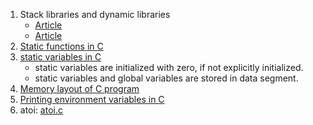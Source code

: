 1) Stack libraries and dynamic libraries
    - [Article](https://www.geeksforgeeks.org/static-vs-dynamic-libraries/)
    - [Article](https://www.geeksforgeeks.org/static-and-dynamic-linking-in-operating-systems/?ref=asr2)
2) [Static functions in C](https://www.geeksforgeeks.org/what-are-static-functions-in-c/)
3) [static variables in C](https://www.geeksforgeeks.org/static-variables-in-c/)
    - static variables are initialized with zero, if not explicitly initialized.
    - static variables and global variables are stored in data segment.
4) [Memory layout of C program](https://www.geeksforgeeks.org/memory-layout-of-c-program/)
5) [Printing environment variables in C](https://www.geeksforgeeks.org/c-program-print-environment-variables/)
6) atoi: [atoi.c](atoi.c)
